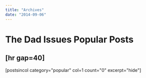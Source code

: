 ```yaml
---
title: "Archives"
date: "2014-09-06"
---
```


# The Dad Issues Popular Posts

## \[hr gap=40\]

\[postsincol category="popular" col=1 count="0" excerpt="hide"\]
